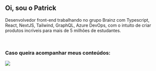 <h2>Oi, sou o Patrick</h2>

<p>Desenvolvedor front-end trabalhando no grupo Brainz com Typescript, React, NextJS, Tailwind, GraphQL, Azure DevOps, com o intuito de criar produtos incríveis para mais de 5 milhões de estudantes.</p>

</br>

<h3>Caso queira acompanhar meus conteúdos:</h3> 

<div align="left">
  <a href="https://www.linkedin.com/in/patrickgratao" alt="Linkedin">
    <img src="https://img.shields.io/badge/-Linkedin-3a68ff?style=for-the-badge&logo=Linkedin&logoColor=FFF"/>
  </a>
  
</div>
